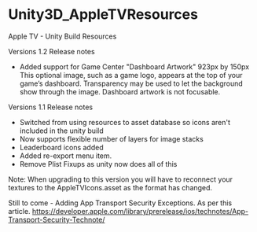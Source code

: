 # Unity3D_AppleTVResources
Apple TV - Unity Build Resources

Versions 1.2 Release notes
- Added support for Game Center "Dashboard Artwork" 923px by 150px
This optional image, such as a game logo, appears at the top of your game’s dashboard. Transparency may be used to let the background show through the image. Dashboard artwork is not focusable. 

Versions 1.1 Release notes
- Switched from using resources to asset database so icons aren't included in the unity build
- Now supports flexible number of layers for image stacks
- Leaderboard icons added
- Added re-export menu item.
- Remove Plist Fixups as unity now does all of this

Note: When upgrading to this version you will have to reconnect your textures to the AppleTVIcons.asset as the format has changed.

Still to come - Adding App Transport Security Exceptions. As per this article. https://developer.apple.com/library/prerelease/ios/technotes/App-Transport-Security-Technote/
